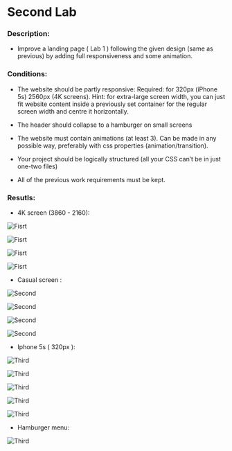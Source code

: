 # Second Lab


### Description: 

-  Improve a landing page ( Lab 1 ) following the given design (same as previous) by adding full responsiveness and some animation.


### Conditions:

- The website should be partly responsive:
Required: for 320px (iPhone 5s)  2560px (4K screens).
Hint: for extra-large screen width, you can just fit website content inside a previously set container for the regular screen width and centre it horizontally.
  
- The header should collapse to a hamburger on small screens
  
- The website must contain animations (at least 3). Can be made in any possible way, preferably with css properties (animation/transition).

- Your project should be logically structured (all your CSS can’t be in just one-two files)

- All of the previous work requirements must be kept.
  

### Resutls:

- 4K screen (3860 - 2160):

![Fisrt](/home/oleg/Pictures/Screenshots/1.png)

![Fisrt](/home/oleg/Pictures/Screenshots/2.png)

![Fisrt](/home/oleg/Pictures/Screenshots/3.png)

![Fisrt](/home/oleg/Pictures/Screenshots/4.png)


- Casual screen :


![Second](/home/oleg/Pictures/Screenshots/5.png)

![Second](/home/oleg/Pictures/Screenshots/6.png)

![Second](/home/oleg/Pictures/Screenshots/7.png)

![Second](/home/oleg/Pictures/Screenshots/8.png)


- Iphone 5s ( 320px ):


![Third](/home/oleg/Pictures/Screenshots/9.png)

![Third](/home/oleg/Pictures/Screenshots/10.png)

![Third](/home/oleg/Pictures/Screenshots/11.png)

![Third](/home/oleg/Pictures/Screenshots/12.png)

![Third](/home/oleg/Pictures/Screenshots/13.png)

- Hamburger menu:

![Third](/home/oleg/Pictures/Screenshots/14.png)

 





